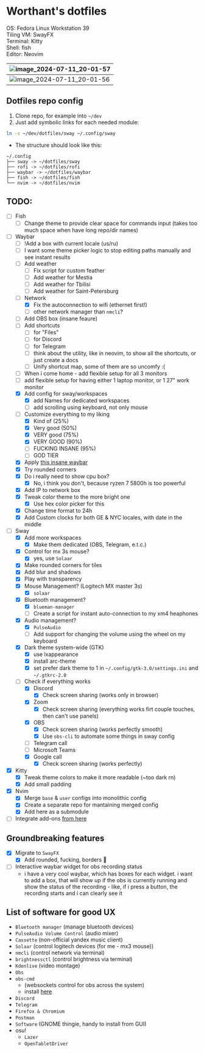 # Worthant's dotfiles

OS: Fedora Linux Workstation 39  
Tiling VM: SwayFX  
Terminal: Kitty  
Shell: fish  
Editor: Neovim

| ![image_2024-07-11_20-01-57](https://github.com/worthant/dotfiles/assets/43885024/65a2b51a-b5ad-471d-bb3b-83701a4bc0e4) |
| ----------------------------------------------------------------------------------------------------------------------- |
| ![image_2024-07-11_20-01-56](https://github.com/worthant/dotfiles/assets/43885024/081b2b68-10c5-4c2f-9a7e-4133b4539726) |

## Dotfiles repo config

1. Clone repo, for example into `~/dev`
2. Just add symbolic links for each needed module:

```bash
ln -s ~/dev/dotfiles/sway ~/.config/sway
```

- The structure should look like this:

```
~/.config
├── sway -> ~/dotfiles/sway
├── rofi -> ~/dotfiles/rofi
├── waybar -> ~/dotfiles/waybar
├── fish -> ~/dotfiles/fish
└── nvim -> ~/dotfiles/nvim
```

## TODO:

- [ ] Fish
  - [ ] Change theme to provide clear space for commands input (takes too much
        space when have long repo/dir names)
- [ ] Waybar
  - [ ] !Add a box with current locale (us/ru)
  - [ ] I want some theme picker logic to stop editing paths manually and see
        instant results
  - [ ] Add weather
    - [ ] Fix script for custom feather
    - [ ] Add weather for Mestia
    - [ ] Add weather for Tbilisi
    - [ ] Add weather for Saint-Petersburg
  - [ ] Network
    - [x] Fix the autoconnection to wifi (ethernet first!)
    - [ ] other network manager than `nmcli`?
  - [ ] Add OBS box (insane feaure)
  - [ ] Add shortcuts
    - [ ] for "Files"
    - [ ] for Discord
    - [ ] for Telegram
    - [ ] think about the utility, like in neovim, to show all the shortcuts, or
          just create a docs
    - [ ] Unify shortcut map, some of them are so uncomfy :(
  - [ ] When i come home - add flexible setup for all 3 monitors
  - [ ] add flexible setup for having either 1 laptop monitor, or 1 27" work
        monitor
  - [x] Add config for sway/workspaces
    - [x] add Names for dedicated workspaces
    - [ ] add scrolling using keyboard, not only mouse
  - [ ] Customize everything to my liking
    - [x] Kind of (25%)
    - [x] Very good (50%)
    - [x] VERY good (75%)
    - [x] VERY GOOD (90%)
    - [ ] FUCKING INSANE (95%)
    - [ ] GOD TIER
  - [x] Apply
        [this insane waybar](https://www.reddit.com/r/unixporn/comments/19csv7m/sway_fedora_sway_rice_new_wave_loving_this/)
  - [x] Try rounded corners
  - [x] Do i really need to show cpu box?
    - [x] No, i think you don't, because ryzen 7 5800h is too powerful
  - [x] Add IP to network box
  - [x] Tweak color theme to the more bright one
    - [x] Use hex color picker for this
  - [x] Change time format to 24h
  - [x] Add Custom clocks for both GE & NYC locales, with date in the middle
- [ ] Sway
  - [x] Add more workspaces
    - [x] Make them dedicated (OBS, Telegram, e.t.c.)
  - [x] Control for mx 3s mouse?
    - [x] yes, use `Solaar`
  - [x] Make rounded corners for tiles
  - [x] Add blur and shadows
  - [x] Play with transparency
  - [x] Mouse Management? (Logitech MX master 3s)
    - [x] `solaar`
  - [x] Bluetooth management?
    - [x] `blueman-manager`
    - [ ] Create a script for instant auto-connection to my xm4 heaphones
  - [x] Audio management?
    - [x] `PulseAudio`
    - [ ] Add support for changing the volume using the wheel on my keyboard
  - [x] Dark theme system-wide (GTK)
    - [x] use lxappearance
    - [x] install arc-theme
    - [x] set prefer dark theme to 1 in `~/.config/gtk-3.0/settings.ini` and
          `~/.gtkrc-2.0`
  - [ ] Check if everything works
    - [x] Discord
      - [x] Check screen sharing (works only in browser)
    - [x] Zoom
      - [x] Check screen sharing (everything works firt couple touches, then
            can't use panels)
    - [x] OBS
      - [x] Check screen sharing (works perfectly smooth)
      - [x] Use `obs-cli` to automate some things in sway config
    - [ ] Telegram call
    - [ ] Microsoft Teams
    - [x] Google call
      - [x] Check screen sharing (works perfectly)
- [x] Kitty
  - [x] Tweak theme colors to make it more readable (~too dark rn)
  - [x] Add small padding
- [x] Nvim
  - [x] Merge `base` & `user` configs into monolithic config
  - [x] Create a separate repo for mantaining merged config
  - [x] Add here as a submodule
- [ ] Integrate add-ons
      [from here](https://github.com/swaywm/sway/wiki/Useful-add-ons-for-sway)

## Groundbreaking features

- [x] Migrate to `SwayFX`
  - [x] Add rounded, fucking, borders :tada:
- [ ] Interactive waybar widget for obs recording status
  - i have a very cool waybar, which has boxes for each widget. i want to add a
    box, that will show up if the obs is currently running and show the status
    of the recording - like, if i press a button, the recording starts and i can
    clearly see it

## List of software for good UX

- `Bluetooth manager` (manage bluetooth devices)
- `PulseAudio Volume Control` (audio mixer)
- `Cassette` (non-official yandex music client)
- `Solaar` (control logitech devices (for me - mx3 mouse))
- `nmcli` (control network via terminal)
- `brightnessctl` (control brightness via terminal)
- `Kdenlive` (video montage)
- `Obs`
- `obs-cmd`
  - (websockets control for obs across the system) 
  - install [here](https://github.com/grigio/obs-cmd)
- `Discord`
- `Telegram`
- `Firefox & Chromium`
- `Postman`
- `Software` (GNOME thingie, handy to install from GUI)
- osu!
  - `Lazer`
  - `OpenTabletDriver`
